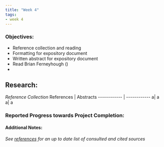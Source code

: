 ```yaml
---
title: "Week 4"
tags:
- week 4
---
```


### Objectives: 
- Reference collection and reading
- Formatting for expository document
- Written abstract for expository document
- Read Brian Ferneyhough ()
- 

## Research:
_Reference Collection_
References | Abstracts
------------ | ------------
a| a
a| a





### Reported Progress towards Project Completion:


#### Additional Notes:

*See [references](/notes/vault/references.md) for an up to date list of consulted and cited sources*
